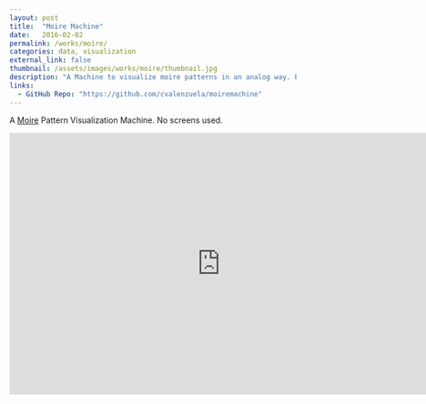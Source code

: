 ```yaml
---
layout: post
title:  "Moire Machine"
date:   2016-02-02
permalink: /works/moire/
categories: data, visualization
external_link: false
thumbnail: /assets/images/works/moire/thumbnail.jpg
description: "A Machine to visualize moire patterns in an analog way. Each pattern is first generated either in Photoshop or Processing and the added to the analog screen"
links:
  - GitHub Repo: "https://github.com/cvalenzuela/moiremachine"
---
```


A [Moire](https://en.wikipedia.org/wiki/Moir%C3%A9_pattern) Pattern Visualization Machine. No screens used.


<iframe src="https://player.vimeo.com/video/200213160" width="740" height="460" frameborder="0" webkitallowfullscreen mozallowfullscreen allowfullscreen></iframe>
